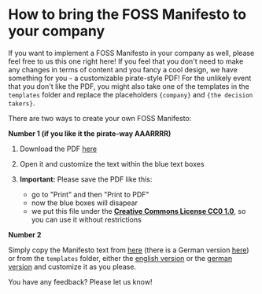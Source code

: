 # How to bring the FOSS Manifesto to your company

If you want to implement a FOSS Manifesto in your company as well, please feel free to us this one right here! If you feel that you don't need to make any changes in terms of content and you fancy a cool design, we have something for you - a customizable pirate-style PDF! For the unlikely event that you don't like the PDF, you might also take one of the templates in the `templates` folder and replace the placeholders `{company}` and `{the decision takers}`.

There are two ways to create your own FOSS Manifesto: 

**Number 1 (if you like it the pirate-way AAARRRR)**

1. Download the PDF [here](https://github.com/mercedes-benz/mercedes-benz-foss-manifesto/blob/main/Your%20FOSS%20Manifesto_pirate-style.pdf)
2. Open it and customize the text within the blue text boxes
3. **Important:** Please save the PDF like this:

	* go to "Print" and then "Print to PDF"
	* now the blue boxes will disapear
	* we put this file under the [**Creative Commons License CC0 1.0**](https://creativecommons.org/publicdomain/zero/1.0/deed.de), so you can use it without restrictions

**Number 2**

Simply copy the Manifesto text from [here](https://github.com/mercedes-benz/mercedes-benz-foss-manifesto/blob/main/mercedes-benz-foss-manifesto.md) (there is a German version [here](https://github.com/mercedes-benz/mercedes-benz-foss-manifesto/blob/main/mercedes-benz-foss-manifesto_de.md)) or from the `templates` folder, either the [english version](templates/template-foss-manifesto.md) or the [german version](templates/template-foss-manifesto_de.md) and customize it as you please. 

You have any feedback? Please let us know!

